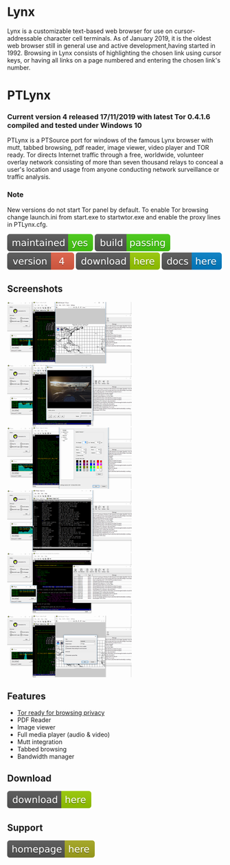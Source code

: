 # Lynx

Lynx is a customizable text-based web browser for use on cursor-addressable character cell terminals. As of January 2019, it is the oldest web browser still in general use and active development,having started in 1992. Browsing in Lynx consists of highlighting the chosen link using cursor keys, or having all links on a page numbered and entering the chosen link's number.

# PTLynx
### Current version 4 released 17/11/2019 with latest Tor 0.4.1.6 compiled and tested under Windows 10

PTLynx is a PTSource port for windows of the famous Lynx browser with mutt, tabbed browsing, pdf reader, image viewer, video player and TOR ready. Tor directs Internet traffic through a free, worldwide, volunteer overlay network consisting of more than seven thousand relays to conceal a user's location and usage from anyone conducting network surveillance or traffic analysis. 

### Note
New versions do not start Tor panel by default. To enable Tor browsing change launch.ini from start.exe to startwtor.exe and enable the proxy lines in PTLynx.cfg.

[![Maintenance](/images/maintained.svg)]() [![Travis](/images/rust.svg)]()  [![You can download here.](/images/version-4-red.svg)](https://wiki.ptsource.eu/software/downloads)  [![You can download here.](/images/download-here-green.svg)](https://wiki.ptsource.eu/software/downloads) [![Help here.](/images/docs-here-blue.svg)](https://wiki.ptsource.eu/software/ptlynx/start)

## Screenshots

![PTLynx](https://raw.githubusercontent.com/ptsource/PTLynx/master/images/01.PNG)![PTLynx](https://raw.githubusercontent.com/ptsource/PTLynx/master/images/02.PNG)![PTLynx](https://raw.githubusercontent.com/ptsource/PTLynx/master/images/03.PNG)
![PTLynx](https://raw.githubusercontent.com/ptsource/PTLynx/master/images/04.PNG)![PTLynx](https://raw.githubusercontent.com/ptsource/PTLynx/master/images/05.PNG)![PTLynx](https://raw.githubusercontent.com/ptsource/PTLynx/master/images/06.PNG)

## Features 

* [Tor ready for browsing privacy](https://www.torproject.org/)
* PDF Reader
* Image viewer
* Full media player (audio & video)
* Mutt integration
* Tabbed browsing
* Bandwidth manager


## Download

[![You can download here.](/images/download-here-green.svg)](https://wiki.ptsource.eu/software/downloads)

## Support

[![Visit homepage.](/images/homepage-here-yellowgreen.svg)](https://wiki.ptsource.eu/)
